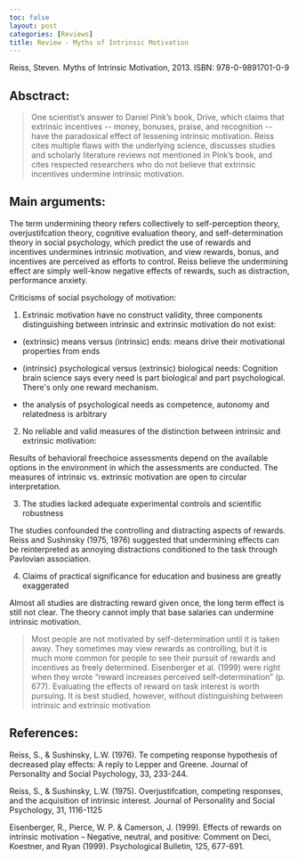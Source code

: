 ```yaml
---
toc: false
layout: post
categories: [Reviews]
title: Review - Myths of Intrinsic Motivation
---
```

Reiss, Steven. Myths of Intrinsic Motivation, 2013. ISBN: 978-0-9891701-0-9

## Absctract:

> One scientist’s answer to Daniel Pink’s book, Drive, which claims that extrinsic incentives -- money, bonuses, praise, and recognition -- have the paradoxical effect of lessening intrinsic motivation. Reiss cites multiple flaws with the underlying science, discusses studies and scholarly literature reviews not mentioned in Pink’s book, and cites respected researchers who do not believe that extrinsic incentives undermine intrinsic motivation.

## Main arguments:

The term undermining theory refers collectively to self-perception theory, overjustifcation theory, cognitive evaluation theory, and self-determination theory in social psychology, which predict the use of rewards and incentives undermines intrinsic motivation, and view rewards, bonus, and incentives are perceived as efforts to control. Reiss believe the undermining effect are simply well-know negative effects of rewards, such as distraction, performance anxiety.

Criticisms of social psychology of motivation:

1. Extrinsic motivation have no construct validity, three components distinguishing between intrinsic and extrinsic motivation do not exist:

- (extrinsic) means versus (intrinsic) ends: means drive their motivational properties from ends

- (intrinsic) psychological versus (extrinsic) biological needs: Cognition brain science says every need is part biological and part psychological. There's only one reward mechanism.

- the analysis of psychological needs as competence, autonomy and relatedness is arbitrary

2. No reliable and valid measures of the distinction between intrinsic and extrinsic motivation:

Results of behavioral freechoice assessments depend on the available options in the environment in which the assessments are conducted. The measures of intrinsic vs. extrinsic motivation are open to circular interpretation.

3. The studies lacked adequate experimental controls and scientific robustness

The studies confounded the controlling and distracting aspects of rewards. Reiss and Sushinsky (1975, 1976) suggested that undermining effects can be reinterpreted as annoying distractions conditioned to the task through Pavlovian association.

4. Claims of practical significance for education and business are greatly exaggerated

Almost all studies are distracting reward given once, the long term effect is still not clear. The theory cannot imply that base salaries can undermine intrinsic motivation.

> Most people are not motivated by self-determination until it is taken away. They sometimes may view rewards as controlling, but it is much more common for people to see their pursuit of rewards and incentives as freely determined. Eisenberger et al. (1999) were right when they wrote “reward increases perceived self-determination” (p. 677). Evaluating the effects of reward on task interest is worth pursuing. It is best studied, however, without distinguishing between intrinsic and extrinsic motivation




## References:

Reiss, S., & Sushinsky, L.W. (1976). Te competing response hypothesis of decreased play effects: A reply to Lepper and Greene. Journal of Personality and Social Psychology, 33, 233-244.

Reiss, S., & Sushinsky, L.W. (1975). Overjustifcation, competing responses, and the acquisition of intrinsic interest. Journal of Personality and Social Psychology, 31, 1116-1125

Eisenberger, R., Pierce, W. P. & Camerson, J. (1999). Effects of rewards on intrinsic motivation – Negative, neutral, and positive: Comment on Deci, Koestner, and Ryan (1999). Psychological Bulletin, 125, 677-691.


